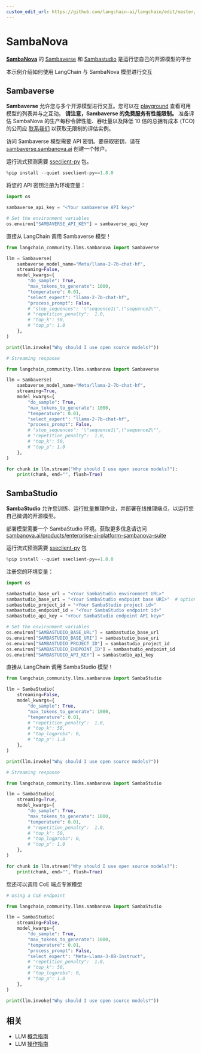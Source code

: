 ```yaml
---
custom_edit_url: https://github.com/langchain-ai/langchain/edit/master/docs/docs/integrations/llms/sambanova.ipynb
---
```


# SambaNova

**[SambaNova](https://sambanova.ai/)** 的 [Sambaverse](https://sambaverse.sambanova.ai/) 和 [Sambastudio](https://sambanova.ai/technology/full-stack-ai-platform) 是运行您自己的开源模型的平台

本示例介绍如何使用 LangChain 与 SambaNova 模型进行交互

## Sambaverse

**Sambaverse** 允许您与多个开源模型进行交互。您可以在 [playground](https://sambaverse.sambanova.ai/playground) 查看可用模型的列表并与之互动。 **请注意，Sambaverse 的免费服务有性能限制。** 准备评估 SambaNova 的生产每秒令牌性能、吞吐量以及降低 10 倍的总拥有成本 (TCO) 的公司应 [联系我们](https://sambaverse.sambanova.ai/contact-us) 以获取无限制的评估实例。

访问 Sambaverse 模型需要 API 密钥。要获取密钥，请在 [sambaverse.sambanova.ai](https://sambaverse.sambanova.ai/) 创建一个帐户。

运行流式预测需要 [sseclient-py](https://pypi.org/project/sseclient-py/) 包。

```python
%pip install --quiet sseclient-py==1.8.0
```

将您的 API 密钥注册为环境变量：

```python
import os

sambaverse_api_key = "<Your sambaverse API key>"

# Set the environment variables
os.environ["SAMBAVERSE_API_KEY"] = sambaverse_api_key
```

直接从 LangChain 调用 Sambaverse 模型！

```python
from langchain_community.llms.sambanova import Sambaverse

llm = Sambaverse(
    sambaverse_model_name="Meta/llama-2-7b-chat-hf",
    streaming=False,
    model_kwargs={
        "do_sample": True,
        "max_tokens_to_generate": 1000,
        "temperature": 0.01,
        "select_expert": "llama-2-7b-chat-hf",
        "process_prompt": False,
        # "stop_sequences": '\"sequence1\",\"sequence2\"',
        # "repetition_penalty":  1.0,
        # "top_k": 50,
        # "top_p": 1.0
    },
)

print(llm.invoke("Why should I use open source models?"))
```

```python
# Streaming response

from langchain_community.llms.sambanova import Sambaverse

llm = Sambaverse(
    sambaverse_model_name="Meta/llama-2-7b-chat-hf",
    streaming=True,
    model_kwargs={
        "do_sample": True,
        "max_tokens_to_generate": 1000,
        "temperature": 0.01,
        "select_expert": "llama-2-7b-chat-hf",
        "process_prompt": False,
        # "stop_sequences": '\"sequence1\",\"sequence2\"',
        # "repetition_penalty":  1.0,
        # "top_k": 50,
        # "top_p": 1.0
    },
)

for chunk in llm.stream("Why should I use open source models?"):
    print(chunk, end="", flush=True)
```

## SambaStudio

**SambaStudio** 允许您训练、运行批量推理作业，并部署在线推理端点，以运行您自己微调的开源模型。

部署模型需要一个 SambaStudio 环境。获取更多信息请访问 [sambanova.ai/products/enterprise-ai-platform-sambanova-suite](https://sambanova.ai/products/enterprise-ai-platform-sambanova-suite)

运行流式预测需要 [sseclient-py](https://pypi.org/project/sseclient-py/) 包


```python
%pip install --quiet sseclient-py==1.8.0
```

注册您的环境变量：


```python
import os

sambastudio_base_url = "<Your SambaStudio environment URL>"
sambastudio_base_uri = "<Your SambaStudio endpoint base URI>"  # optional, "api/predict/generic" set as default
sambastudio_project_id = "<Your SambaStudio project id>"
sambastudio_endpoint_id = "<Your SambaStudio endpoint id>"
sambastudio_api_key = "<Your SambaStudio endpoint API key>"

# Set the environment variables
os.environ["SAMBASTUDIO_BASE_URL"] = sambastudio_base_url
os.environ["SAMBASTUDIO_BASE_URI"] = sambastudio_base_uri
os.environ["SAMBASTUDIO_PROJECT_ID"] = sambastudio_project_id
os.environ["SAMBASTUDIO_ENDPOINT_ID"] = sambastudio_endpoint_id
os.environ["SAMBASTUDIO_API_KEY"] = sambastudio_api_key
```

直接从 LangChain 调用 SambaStudio 模型！


```python
from langchain_community.llms.sambanova import SambaStudio

llm = SambaStudio(
    streaming=False,
    model_kwargs={
        "do_sample": True,
        "max_tokens_to_generate": 1000,
        "temperature": 0.01,
        # "repetition_penalty":  1.0,
        # "top_k": 50,
        # "top_logprobs": 0,
        # "top_p": 1.0
    },
)

print(llm.invoke("Why should I use open source models?"))
```


```python
# Streaming response

from langchain_community.llms.sambanova import SambaStudio

llm = SambaStudio(
    streaming=True,
    model_kwargs={
        "do_sample": True,
        "max_tokens_to_generate": 1000,
        "temperature": 0.01,
        # "repetition_penalty":  1.0,
        # "top_k": 50,
        # "top_logprobs": 0,
        # "top_p": 1.0
    },
)

for chunk in llm.stream("Why should I use open source models?"):
    print(chunk, end="", flush=True)
```

您还可以调用 CoE 端点专家模型


```python
# Using a CoE endpoint

from langchain_community.llms.sambanova import SambaStudio

llm = SambaStudio(
    streaming=False,
    model_kwargs={
        "do_sample": True,
        "max_tokens_to_generate": 1000,
        "temperature": 0.01,
        "process_prompt": False,
        "select_expert": "Meta-Llama-3-8B-Instruct",
        # "repetition_penalty":  1.0,
        # "top_k": 50,
        # "top_logprobs": 0,
        # "top_p": 1.0
    },
)

print(llm.invoke("Why should I use open source models?"))
```

## 相关

- LLM [概念指南](/docs/concepts/#llms)
- LLM [操作指南](/docs/how_to/#llms)